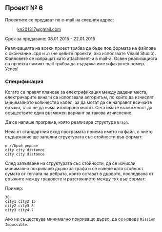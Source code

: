 ## Проект № 6

Проектите се предават по e-mail на следния адрес:

> kn201317@gmail.com

Срок за предаване: 08.01.2015 - 22.01.2015

Реализацията на всеки проект трябва да бъде под формата на файлове с окончание
*.cpp* и *.h* (не целите проекти, ако използвате Visual Studio). Файловете се
изпращат като attachment-и в mail-a. Освен реализацията на проекта самият mail
трябва да съдържа име и факултен номер. Успех!

### Спецификация

Когато се правят планове за електрификация между дадени места, електричарите
винаги са използвали алгоритъм, по който да изчислят минималното количество
кабел, за да могат да се направят всичките връзки, така че да няма изолирано
място. Сега имате възможност да осъществите един възможен вариант за такова
изчисление.

Да се напише програма, която реализира структура `Graph`.

Нека от стандартния вход програмата приема иметo на файл, с чието съдържание
ще запълни структурата със стойности във формат:

```
n //брой редове
city city distance
city city distance
```

След запълване на структурата със стойности, да се изчисли минимално покриващо
дърво за графа и се изведе като стойност сумата от теглата на ребрата, които
остават в дървото, последвана от връзките между градовете и разстоянието между
тях във формат:

Пример:

```
30
city1 city2 15
city2 city3 8
city3 city4 7
```

Ако не съществува минимално покриващо дърво, да се изведе `Mission Impossible`.
